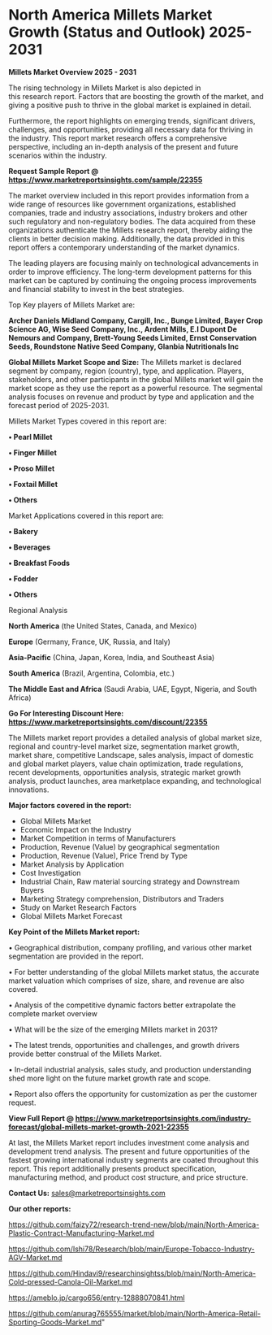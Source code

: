 # North America Millets Market Growth (Status and Outlook) 2025-2031

<Strong> Millets Market Overview 2025 - 2031</strong>

The rising technology in Millets Market is also depicted in this research report. Factors that are boosting the growth of the market, and giving a positive push to thrive in the global market is explained in detail.

Furthermore, the report highlights on emerging trends, significant drivers, challenges, and opportunities, providing all necessary data for thriving in the industry. This report market research offers a comprehensive perspective, including an in-depth analysis of the present and future scenarios within the industry.

<strong>Request Sample Report @ <a href=https://www.marketreportsinsights.com/sample/22355>https://www.marketreportsinsights.com/sample/22355</a></strong>

The market overview included in this report provides information from a wide range of resources like government organizations, established companies, trade and industry associations, industry brokers and other such regulatory and non-regulatory bodies. The data acquired from these organizations authenticate the Millets research report, thereby aiding the clients in better decision making. Additionally, the data provided in this report offers a contemporary understanding of the market dynamics.

The leading players are focusing mainly on technological advancements in order to improve efficiency. The long-term development patterns for this market can be captured by continuing the ongoing process improvements and financial stability to invest in the best strategies.

Top Key players of Millets Market are:

<strong>Archer Daniels Midland Company, Cargill, Inc., Bunge Limited, Bayer Crop Science AG, Wise Seed Company, Inc., Ardent Mills, E.I Dupont De Nemours and Company, Brett-Young Seeds Limited, Ernst Conservation Seeds, Roundstone Native Seed Company, Glanbia Nutritionals Inc</strong>

<strong><b>Global Millets Market Scope and Size:</b></strong>
The Millets market is declared segment by company, region (country), type, and application. Players, stakeholders, and other participants in the global Millets market will gain the market scope as they use the report as a powerful resource. The segmental analysis focuses on revenue and product by type and application and the forecast period of 2025-2031.

Millets Market Types covered in this report are:

<strong>• Pearl Millet

• Finger Millet

• Proso Millet

• Foxtail Millet

• Others</strong>

Market Applications covered in this report are:

<strong>• Bakery

• Beverages

• Breakfast Foods

• Fodder

• Others</strong> 

Regional Analysis

<strong>North America</strong> (the United States, Canada, and Mexico)

<strong>Europe</strong> (Germany, France, UK, Russia, and Italy)

<strong>Asia-Pacific</strong> (China, Japan, Korea, India, and Southeast Asia)

<strong>South America</strong> (Brazil, Argentina, Colombia, etc.)

<strong>The Middle East and Africa</strong> (Saudi Arabia, UAE, Egypt, Nigeria, and South Africa)

<strong>Go For Interesting Discount Here: <a href=https://www.marketreportsinsights.com/discount/22355>https://www.marketreportsinsights.com/discount/22355</a></strong>

The Millets market report provides a detailed analysis of global market size, regional and country-level market size, segmentation market growth, market share, competitive Landscape, sales analysis, impact of domestic and global market players, value chain optimization, trade regulations, recent developments, opportunities analysis, strategic market growth analysis, product launches, area marketplace expanding, and technological innovations.

<strong><b>Major factors covered in the report:</b></strong>
<ul>
  <li>Global Millets Market </li>
  <li>Economic Impact on the Industry</li>
  <li>Market Competition in terms of Manufacturers</li>
  <li>Production, Revenue (Value) by geographical segmentation</li>
  <li>Production, Revenue (Value), Price Trend by Type</li>
  <li>Market Analysis by Application</li>
  <li>Cost Investigation</li>
  <li>Industrial Chain, Raw material sourcing strategy and Downstream Buyers</li>
  <li>Marketing Strategy comprehension, Distributors and Traders</li>
  <li>Study on Market Research Factors</li>
  <li>Global Millets Market Forecast</li>
</ul>

<strong><b>Key Point of the Millets Market report:</b></strong>

• Geographical distribution, company profiling, and various other market segmentation are provided in the report.

• For better understanding of the global Millets market status, the accurate market valuation which comprises of size, share, and revenue are also covered.

• Analysis of the competitive dynamic factors better extrapolate the complete market overview

• What will be the size of the emerging Millets market in 2031?

• The latest trends, opportunities and challenges, and growth drivers provide better construal of the Millets Market.

• In-detail industrial analysis, sales study, and production understanding shed more light on the future market growth rate and scope.

• Report also offers the opportunity for customization as per the customer request.

<strong><b>View Full Report @ <a href=https://www.marketreportsinsights.com/industry-forecast/global-millets-market-growth-2021-22355>https://www.marketreportsinsights.com/industry-forecast/global-millets-market-growth-2021-22355</a></b></strong>


At last, the Millets Market report includes investment come analysis and development trend analysis. The present and future opportunities of the fastest growing international industry segments are coated throughout this report. This report additionally presents product specification, manufacturing method, and product cost structure, and price structure.

<strong>Contact Us:</strong>
sales@marketreportsinsights.com

<strong>Our other reports:</strong>

<a href=https://github.com/faizy72/research-trend-new/blob/main/North-America-Plastic-Contract-Manufacturing-Market.md>https://github.com/faizy72/research-trend-new/blob/main/North-America-Plastic-Contract-Manufacturing-Market.md</a>

<a href=https://github.com/Ishi78/Research/blob/main/Europe-Tobacco-Industry-AGV-Market.md>https://github.com/Ishi78/Research/blob/main/Europe-Tobacco-Industry-AGV-Market.md</a>

<a href=https://github.com/Hindavi9/researchinsightss/blob/main/North-America-Cold-pressed-Canola-Oil-Market.md>https://github.com/Hindavi9/researchinsightss/blob/main/North-America-Cold-pressed-Canola-Oil-Market.md</a>

<a href=https://ameblo.jp/cargo656/entry-12888070841.html>https://ameblo.jp/cargo656/entry-12888070841.html</a>

<a href=https://github.com/anurag765555/market/blob/main/North-America-Retail-Sporting-Goods-Market.md>https://github.com/anurag765555/market/blob/main/North-America-Retail-Sporting-Goods-Market.md</a>"
